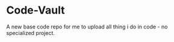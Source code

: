 # Code-Vault
A new base code repo for me to upload all thing i do in code - no specialized project.
